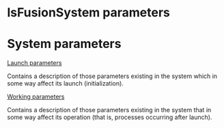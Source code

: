 # lsFusionSystem parameters

# System parameters

[Launch parameters](lsFusionLaunch_parameters.md)

Contains a description of those parameters existing in the system which in some way affect its launch (initialization).

[Working parameters](lsFusionWorking_parameters.md)

Contains a description of those parameters existing in the system that in some way affect its operation (that is, processes occurring after launch).
